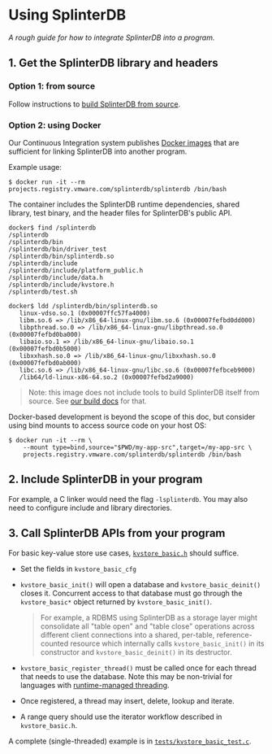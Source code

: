 # Using SplinterDB

_A rough guide for how to integrate SplinterDB into a program._

## 1. Get the SplinterDB library and headers

### Option 1: from source
Follow instructions to [build SplinterDB from source](build.md).

### Option 2: using Docker
Our Continuous Integration system publishes [Docker images](../Dockerfile)
that are sufficient for linking SplinterDB into another program.

Example usage:
```shell
$ docker run -it --rm projects.registry.vmware.com/splinterdb/splinterdb /bin/bash
```

The container includes the SplinterDB runtime dependencies, shared library,
test binary, and the header files for SplinterDB's public API.

```shell
docker$ find /splinterdb
/splinterdb
/splinterdb/bin
/splinterdb/bin/driver_test
/splinterdb/bin/splinterdb.so
/splinterdb/include
/splinterdb/include/platform_public.h
/splinterdb/include/data.h
/splinterdb/include/kvstore.h
/splinterdb/test.sh

docker$ ldd /splinterdb/bin/splinterdb.so
   linux-vdso.so.1 (0x00007ffc57fa4000)
   libm.so.6 => /lib/x86_64-linux-gnu/libm.so.6 (0x00007fefbd0dd000)
   libpthread.so.0 => /lib/x86_64-linux-gnu/libpthread.so.0 (0x00007fefbd0ba000)
   libaio.so.1 => /lib/x86_64-linux-gnu/libaio.so.1 (0x00007fefbd0b5000)
   libxxhash.so.0 => /lib/x86_64-linux-gnu/libxxhash.so.0 (0x00007fefbd0ab000)
   libc.so.6 => /lib/x86_64-linux-gnu/libc.so.6 (0x00007fefbceb9000)
   /lib64/ld-linux-x86-64.so.2 (0x00007fefbd2a9000)
```

> Note: this image does not include tools to build SplinterDB itself
from source.  See [our build docs](build.md) for that.

Docker-based development is beyond the scope of this doc, but consider
using bind mounts to access source code on your host OS:
```shell
$ docker run -it --rm \
    --mount type=bind,source="$PWD/my-app-src",target=/my-app-src \
    projects.registry.vmware.com/splinterdb/splinterdb /bin/bash
```


## 2. Include SplinterDB in your program

For example, a C linker would need the flag `-lsplinterdb`.  You may also need to configure include and library directories.


## 3. Call SplinterDB APIs from your program

For basic key-value store use cases, [`kvstore_basic.h`](../src/kvstore_basic.h) should suffice.

- Set the fields in `kvstore_basic_cfg`

- `kvstore_basic_init()` will open a database and `kvstore_basic_deinit()` closes it.
   Concurrent access to that database must go through the `kvstore_basic*` object
   returned by `kvstore_basic_init()`.

    > For example, a RDBMS using SplinterDB as a storage layer might consolidate all "table open" and "table close" operations across different client connections into a shared, per-table, reference-counted resource which internally calls `kvstore_basic_init()` in its constructor and `kvstore_basic_deinit()` in its destructor.

- `kvstore_basic_register_thread()` must be called once for each thread that needs to use the database.  Note this may be non-trivial for languages with [runtime-managed threading](https://en.wikipedia.org/wiki/Green_threads).

- Once registered, a thread may insert, delete, lookup and iterate.

- A range query should use the iterator workflow described in `kvstore_basic.h`.

A complete (single-threaded) example is in [`tests/kvstore_basic_test.c`](../tests/kvstore_basic_test.c).